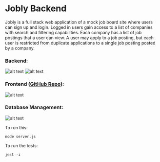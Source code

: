 # Jobly Backend

Jobly is a full stack web application of a mock job board site where users can sign up and login. Logged in users gain access to a list of companies with search and filtering capabilities. Each company has a list of job postings that a user can view. A user may apply to a job posting, but each user is restricted from duplicate applications to a single job posting posted by a company.

### Backend:
![alt text](https://img.shields.io/badge/-Express-000000?logo=express&logoColor=white&style=for-the-badge)
![alt text](https://img.shields.io/badge/-Node.js-339933?logo=node.js&logoColor=white&style=for-the-badge)

### Frontend ([GitHub Repo](https://github.com/amathew195/react-jobly)):
![alt text](https://img.shields.io/badge/-ReactJs-61DAFB?logo=react&logoColor=white&style=for-the-badge)

### Database Management: 
![alt text](https://img.shields.io/badge/-PostgresSQL-4169E1?logo=postgresql&logoColor=white&style=for-the-badge)


To run this:

    node server.js
    
To run the tests:

    jest -i
